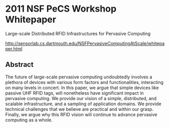 # 2011 NSF PeCS Workshop Whitepaper

Large-scale Distributed RFID Infrastructures for Pervasive Computing

http://sensorlab.cs.dartmouth.edu/NSFPervasiveComputingAtScale/whitepaper.html

## Abstract

The future of large-scale pervasive computing undoubtedly involves a plethora of devices with various form factors and functionalities, interacting on many levels in concert. In this paper, we argue that simple devices like passive UHF RFID tags, will nonetheless have significant impact in pervasive computing. We provide our vision of a simple, distributed, and scalable infrastructure, and a sampling of application domains. We provide technical challenges that we believe are practical and within our grasp. Finally, we argue why this RFID vision will continue to advance pervasive computing as a whole.
